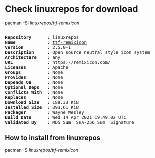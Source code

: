 # Check linuxrepos for download

pacman -Si *linuxrepos/ttf-remixicon*

<div class="highlight"><pre class="highlight"><text>
<b>Repository</b>      : linuxrepos
<b>Name</b>            : <a href="../../x86_64/ttf-remixicon-2.5.0-1-any.pkg.tar.zst">ttf-remixicon</a>
<b>Version</b>         : 2.5.0-1
<b>Description</b>     : Open source neutral style icon system
<b>Architecture</b>    : any
<b>URL</b>             : https://remixicon.com/
<b>Licenses</b>        : Apache
<b>Groups</b>          : None
<b>Provides</b>        : None
<b>Depends On</b>      : None
<b>Optional Deps</b>   : None
<b>Conflicts With</b>  : None
<b>Replaces</b>        : None
<b>Download Size</b>   : 189.33 KiB
<b>Installed Size</b>  : 393.61 KiB
<b>Packager</b>        : Wayne Wesley <wayne6324@gmail.com>
<b>Build Date</b>      : Wed 14 Apr 2021 19:49:02 UTC
<b>Validated By</b>    : MD5 Sum  SHA-256 Sum  Signature
</text></pre></div>

## How to install from linuxrepos

pacman -S *linuxrepos/ttf-remixicon*
